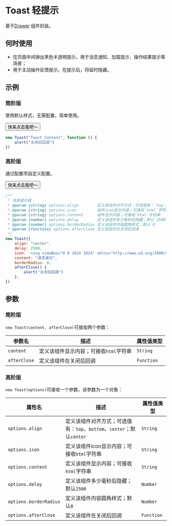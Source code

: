# Toast 轻提示

基于[Drawer](/feedback/drawer) 组件封装。

## 何时使用
- 在页面中间弹出黑色半透明提示，用于消息通知、加载提示、操作结果提示等场景；
- 用于主动操作反馈提示，在提示后，将延时隐藏。

## 示例

### 简阶版

使用默认样式，无需配置，简单使用。

<output data-lang="示例">
<button class="btn-toast1">快来点击我吧～</button>
</output>

<script>
    document.querySelector(".btn-toast1").addEventListener("click", function() {
        new Toast("Toast Content", function (ev) {
            alert("关闭后回调")
        })
    });
    document.querySelector(".btn-toast2").addEventListener("click", function() {
        new Toast({
            align: "center",
            delay: 2500,
            icon: '<svg viewBox="0 0 1024 1024" xmlns="http://www.w3.org/2000/svg" width="50" height="50" fill="white"><path d="M887.904 298.208c-12.864-12.064-33.152-11.488-45.216 1.408L415.936 753.984l-233.12-229.696C170.208 511.872 149.952 512 137.536 524.608c-12.416 12.576-12.256 32.864 0.352 45.248l256.48 252.672c0.096 0.096 0.224 0.128 0.32 0.224 0.096 0.096 0.128 0.224 0.224 0.32 2.016 1.92 4.448 3.008 6.784 4.288 1.152 0.672 2.144 1.664 3.36 2.144 3.776 1.472 7.776 2.24 11.744 2.24 4.192 0 8.384-0.832 12.288-2.496 1.312-0.544 2.336-1.664 3.552-2.368 2.4-1.408 4.896-2.592 6.944-4.672 0.096-0.096 0.128-0.256 0.224-0.352 0.064-0.096 0.192-0.128 0.288-0.224l449.184-478.208C901.44 330.592 900.768 310.336 887.904 298.208z"></path></svg>',
            content: "请求成功",
            borderRadius: 8,
            afterClose() {
                alert("关闭后回调")
            },
        })
    })
</script>

```javascript
new Toast("Toast Content", function () {
    alert("关闭后回调")
})
```

### 高阶版

通过配置项自定义配置。

<output data-lang="示例">
<button class="btn-toast2">快来点击我吧～</button>
</output>

```javascript
/**
 * 消息提示框
 * @param {string} options.align        定义该组件对齐方式；可选值有：`top`、`bottom`、`center`；默认`center`
 * @param {string} options.icon         组件icon显示内容；可接收`html`字符串
 * @param {string} options.content      组件显示内容；可接收`html`字符串
 * @param {number} options.delay        定义该组件多少毫秒后隐藏；默认`2500`
 * @param {number} options.borderRadius 定义该组件内容圆角样式；默认`8`
 * @param {function} options.afterClose 定义该组件在关闭后回调
 */
new Toast({
    align: "center",
    delay: 2500,
    icon: '<svg viewBox="0 0 1024 1024" xmlns="http://www.w3.org/2000/svg" width="50" height="50" fill="white"><path d="M887.904 298.208c-12.864-12.064-33.152-11.488-45.216 1.408L415.936 753.984l-233.12-229.696C170.208 511.872 149.952 512 137.536 524.608c-12.416 12.576-12.256 32.864 0.352 45.248l256.48 252.672c0.096 0.096 0.224 0.128 0.32 0.224 0.096 0.096 0.128 0.224 0.224 0.32 2.016 1.92 4.448 3.008 6.784 4.288 1.152 0.672 2.144 1.664 3.36 2.144 3.776 1.472 7.776 2.24 11.744 2.24 4.192 0 8.384-0.832 12.288-2.496 1.312-0.544 2.336-1.664 3.552-2.368 2.4-1.408 4.896-2.592 6.944-4.672 0.096-0.096 0.128-0.256 0.224-0.352 0.064-0.096 0.192-0.128 0.288-0.224l449.184-478.208C901.44 330.592 900.768 310.336 887.904 298.208z"></path></svg>',
    content: "请求成功",
    borderRadius: 8,
    afterClose() {
        alert("关闭后回调")
    },
})
```

## 参数
### 简阶版
`new Toast(content, afterClose)`可接收两个参数：

参数名 | 描述 | 属性值类型
--- | --- | ---
`content` |  定义该组件显示内容；可接收`html`字符串 | `String`
`afterClose` | 定义该组件在关闭后回调 | `Function`

### 高阶版
`new Toast(options)`可接收一个参数，该参数为一个对象：

属性名 | 描述 | 属性值类型
--- | --- | ---
`options.align` | 定义该组件对齐方式；可选值有：`top`、`bottom`、`center`；默认`center` | `String`
`options.icon` |  定义该组件icon显示内容；可接收`html`字符串 | `String`
`options.content` |  定义该组件显示内容；可接收`html`字符串 | `String`
`options.delay` | 定义该组件多少毫秒后隐藏；默认`2500` | `Number`
`options.borderRadius` | 定义该组件内容圆角样式；默认`8` | `Number`
`options.afterClose` | 定义该组件在关闭后回调 | `Function`
